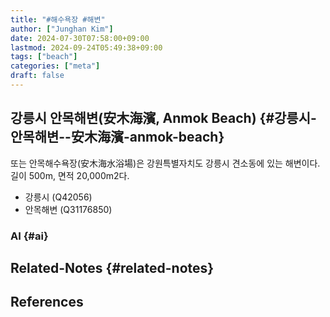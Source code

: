 ```yaml
---
title: "#해수욕장 #해변"
author: ["Junghan Kim"]
date: 2024-07-30T07:58:00+09:00
lastmod: 2024-09-24T05:49:38+09:00
tags: ["beach"]
categories: ["meta"]
draft: false
---
```


## 강릉시 안목해변(安木海濱, Anmok Beach) {#강릉시-안목해변--安木海濱-anmok-beach}

또는 안목해수욕장(安木海水浴場)은 강원특별자치도 강릉시 견소동에 있는 해변이다. 길이 500m, 면적 20,000m2다.

-   강릉시 (Q42056)
-   안목해변 (Q31176850)


### AI {#ai}


## Related-Notes {#related-notes}

## References

<style>.csl-entry{text-indent: -1.5em; margin-left: 1.5em;}</style><div class="csl-bib-body">
</div>

